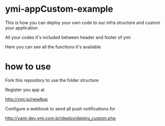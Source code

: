 # ymi-appCustom-example

This is how you can deploy your own code to our infra structore and custom your application

All your codes it's included between header and footer of ymi

Here you can see all the functions it's available


# how to use

Fork this repository to use the folder structure

Register you app at

http://ymi.io/newApp

Configure a webhook to send all push notifications for

http://yami.dev.ymi.com.br/deploy/deploy_custom.php 

